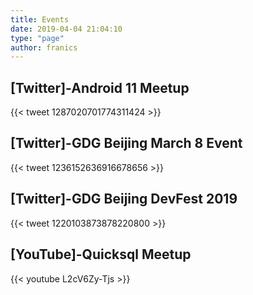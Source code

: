 ```yaml
---
title: Events
date: 2019-04-04 21:04:10
type: "page"
author: franics
---
```


## [Twitter]-Android 11 Meetup

{{< tweet 1287020701774311424 >}}

## [Twitter]-GDG Beijing March 8 Event

{{< tweet 1236152636916678656 >}}

## [Twitter]-GDG Beijing DevFest 2019

{{< tweet 1220103873878220800 >}}

## [YouTube]-Quicksql Meetup

{{< youtube L2cV6Zy-Tjs >}}